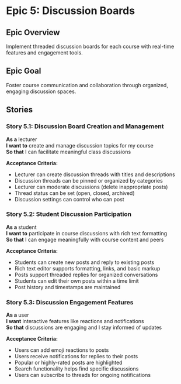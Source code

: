 # Epic 5: Discussion Boards

## Epic Overview
Implement threaded discussion boards for each course with real-time features and engagement tools.

## Epic Goal
Foster course communication and collaboration through organized, engaging discussion spaces.

## Stories

### Story 5.1: Discussion Board Creation and Management
**As a** lecturer  
**I want to** create and manage discussion topics for my course  
**So that** I can facilitate meaningful class discussions

**Acceptance Criteria:**
- Lecturer can create discussion threads with titles and descriptions
- Discussion threads can be pinned or organized by categories
- Lecturer can moderate discussions (delete inappropriate posts)
- Thread status can be set (open, closed, archived)
- Discussion settings can control who can post

### Story 5.2: Student Discussion Participation
**As a** student  
**I want to** participate in course discussions with rich text formatting  
**So that** I can engage meaningfully with course content and peers

**Acceptance Criteria:**
- Students can create new posts and reply to existing posts
- Rich text editor supports formatting, links, and basic markup
- Posts support threaded replies for organized conversations
- Students can edit their own posts within a time limit
- Post history and timestamps are maintained

### Story 5.3: Discussion Engagement Features
**As a** user  
**I want** interactive features like reactions and notifications  
**So that** discussions are engaging and I stay informed of updates

**Acceptance Criteria:**
- Users can add emoji reactions to posts
- Users receive notifications for replies to their posts
- Popular or highly-rated posts are highlighted
- Search functionality helps find specific discussions
- Users can subscribe to threads for ongoing notifications
